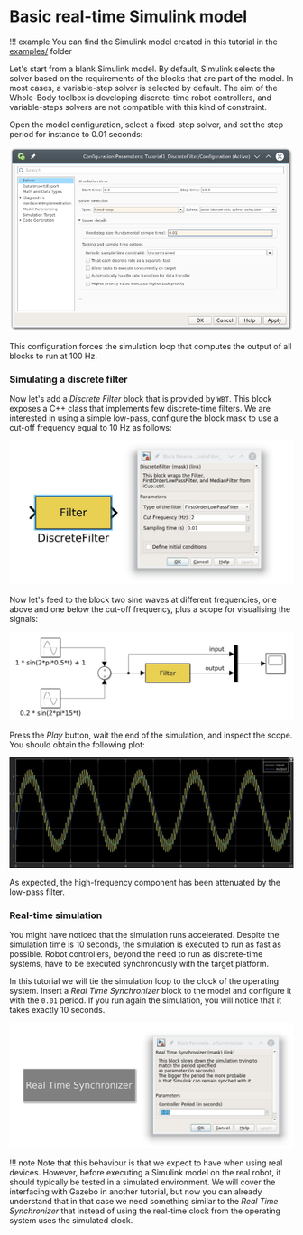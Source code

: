# Basic real-time Simulink model

!!! example
    You can find the Simulink model created in this tutorial in the [examples/](examples/) folder

Let's start from a blank Simulink model. By default, Simulink selects the solver based on the requirements of the blocks that are part of the model. In most cases, a variable-step solver is selected by default. The aim of the Whole-Body toolbox is developing discrete-time robot controllers, and variable-steps solvers are not compatible with this kind of constraint.

Open the model configuration, select a fixed-step solver, and set the step period for instance to 0.01 seconds:

![tutorial1_configure_model](images/tutorial1_configure_model.png)

This configuration forces the simulation loop that computes the output of all blocks to run at 100 Hz.

### Simulating a discrete filter

Now let's add a _Discrete Filter_ block that is provided by `WBT`. This block exposes a C++ class that implements few discrete-time filters. We are interested in using a simple low-pass, configure the block mask to use a cut-off frequency equal to 10 Hz as follows:

![tutorial1_discrete_filter](images/tutorial1_discrete_filter.jpeg)

Now let's feed to the block two sine waves at different frequencies, one above and one below the cut-off frequency, plus a scope for visualising the signals:

![tutorial1_simulink_model](images/tutorial1_simulink_model.jpeg)

Press the _Play_ button, wait the end of the simulation, and inspect the scope. You should obtain the following plot:

![tutorial1_filtered_signal](images/tutorial1_filtered_signal.jpeg)

As expected, the high-frequency component has been attenuated by the low-pass filter.

### Real-time simulation

You might have noticed that the simulation runs accelerated. Despite the simulation time is 10 seconds, the simulation is executed to run as fast as possible. Robot controllers, beyond the need to run as discrete-time systems, have to be executed synchronously with the target platform.

In this tutorial we will tie the simulation loop to the clock of the operating system. Insert a _Real Time Synchronizer_ block to the model and configure it with the `0.01` period. If you run again the simulation, you will notice that it takes exactly 10 seconds.

![tutorial1_real_time_synchro](images/tutorial1_real_time_synchro.jpeg)

!!! note
    Note that this behaviour is that we expect to have when using real devices. However, before executing a Simulink model on the real robot, it should typically be tested in a simulated environment. We will cover the interfacing with Gazebo in another tutorial, but now you can already understand that in that case we need something similar to the _Real Time Synchronizer_ that instead of using the real-time clock from the operating system uses the simulated clock.